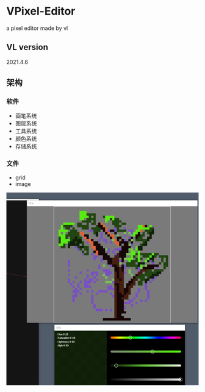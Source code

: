 # VPixel-Editor
a pixel editor made by vl

## VL version
2021.4.6

## 架构

### 软件
- 画笔系统
- 图层系统
- 工具系统
- 颜色系统
- 存储系统

### 文件
- grid
- image

![](https://github.com/levitate-studio/VPixel-Editor/blob/main/assets/img/ex.png)
